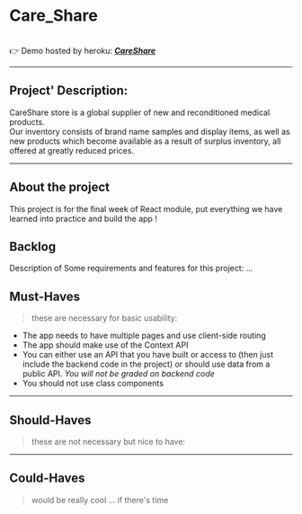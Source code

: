 # Care_Share

<br>
 👉 Demo hosted by heroku: <a href ="https://mighty-badlands-17333.herokuapp.com/"><b><em>CareShare</em></b></a>
<br>

----------------------------------------------------------------
## Project' Description:

CareShare store is a global supplier of new and reconditioned medical products.<br>
Our inventory consists of brand name samples and display items, as well as new products which become available as a result of surplus
inventory, all offered at greatly reduced prices.

----------------------------------------------------------------

## About the project
This project is for the final week of React module, put everything we have learned into practice and build the app !



## Backlog
Description of Some requirements and features for this project: ...

## Must-Haves
> these are necessary for basic usability:
> 
- The app needs to have multiple pages and use client-side routing
- The app should make use of the Context API
- You can either use an API that you have built or access to (then just include the backend code in the project) or should use data from a public API. _You will not be graded on backend code_
- You should not use class components
----------------------------------------------------------------

## Should-Haves
> these are not necessary but nice to have:


----------------------------------------------------------------
 
## Could-Haves
> would be really cool ... if there's time
